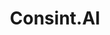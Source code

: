 ---
layout: startup_page
title: "Consint.AI"
id: "consint.ai"
permalink: "/consintaiconsint.ai03312025/"
website: "https://consint.ai/"
funding_round: "Seed"
funding_amount: "₹5Cr"
investors: "Equanimity Ventures, Seafund"
about: "Consint.AI develops AI-enabled tools to monitor payments and streamline claims processing in healthcare. Their flagship solutions, Risk.ai and CIPHR.ai, optimize insurance transactions, mitigate fraud, and enhance patient management, leveraging Generative AI for point-of-care intelligence and streamlined claims processing."
markets: "Healthtech, AI, Information Technology & Services"
hq: "NOIDA, Uttar Pradesh, India"
founded_year: "2020"
linkedin: "https://in.linkedin.com/company/consint-ai"
twitter: ""
instagram: ""
facebook: ""
crunchbase: "https://www.crunchbase.com/organization/consint?utm_source=linkedin&utm_medium=referral&utm_campaign=linkedin_companies&utm_content=profile_cta_anon&trk=funding_crunchbase"
pitchbook: ""

# SEO Optimization
meta_title: "Consint.AI - Seed Funding (₹5Cr)"
meta_description: "Consint.AI, Consint.AI develops AI-enabled tools to monitor payments and streamline claims processing in healthcare. Their flagship solutions, Risk.ai and CIPHR.a..."
meta_keywords: "Consint.AI, Healthtech, AI, Information Technology & Services, Seed funding"
canonical_url: "https://pkprojectstartups.github.io/projectstartups.com/consintaiconsint.ai03312025/"
---